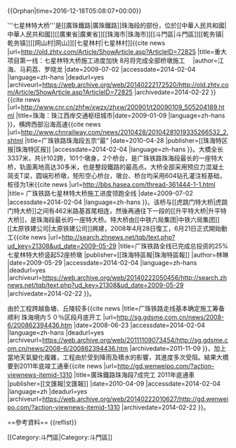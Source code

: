 {{Orphan|time=2016-12-18T05:08:07+00:00}}

'''七星林特大桥'''是[[廣珠鐵路|廣珠鐵路]]珠海段的部份，位於[[中華人民共和國|中華人民共和國]][[廣東省|廣東省]][[珠海市|珠海市]][[斗門區|斗門區]][[乾务镇|乾务镇]][[网山村|网山]][[七星林村|七星林村]]<ref name=zhtv>{{cite news |url=http://old.zhtv.com/Article/ShowArticle.asp?ArticleID=72825 |title=重大项目第一线：七星林特大桥施工进度加快 8月将完成全部桥墩施工　 |author=江海、马莉荔、罗晓龙 |date=2009-07-02 |accessdate=2014-02-04 |language=zh-hans |deadurl=yes |archiveurl=https://web.archive.org/web/20140222172520/http://old.zhtv.com/Article/ShowArticle.asp?ArticleID=72825 |archivedate=2014-02-22 }}</ref><ref name=cnr>{{cite news |url=http://www.cnr.cn/zhfw/xwzx/zhxw/200901/t20090109_505204189.html |title=珠海：珠江西岸交通枢纽城市|date=2009-01-09 |language=zh-hans }}</ref>，横跨西部沿海高速<ref name="chnrailway">{{cite news |url=http://www.chnrailway.com/news/2010428/20104281019335266532_2.shtml |title=广珠铁路珠海段五宗“最” |date=2010-04-28 |publisher=[[珠海特区报|珠海特区报]] |accessdate=2014-02-04 |language=zh-hans }}</ref>。大橋全长3337米，共计102跨，101个墩身<ref name="hasea" />，2个桥台，是广珠铁路珠海段最长的一座特大桥<ref name=zhtv />，轨面离地高达30多米，也是整段鐵路的最高点<ref name="chnrailway" />。大桥全部采用预应力混凝土简支T梁，圆端形桥墩，矩形空心桥台，墩台、桥台均采用604钻孔灌注桩基础，桩径为1米<ref name="hasea">{{cite news |url=http://bbs.hasea.com/thread-361444-1-1.html |title= 广珠铁路七星林特大桥施工进度领跑全线 |date=2009-07-02 |accessdate=2014-02-04 |language=zh-hans }}</ref>。该桥与[[虎跳门特大桥|虎跳门特大桥]]之间有462米路基首尾相连，然後再通往下一段的[[升平特大桥|升平特大桥]]，是珠海段最长的一座特大桥<ref name="hasea" />。特大桥由[[中铁六局集团|中铁六局集团]][[太原铁建公司|太原铁建公司]]興建<ref name="hasea" />，2008年4月28日復工<ref name=zhtv />，6月21日正式開始動工<ref>{{cite news |url=http://search.zhnews.net/tqb/text.php?ud_key=21308&ud_date=2009-05-29 |title=广珠铁路全线已完成总投资的25% 七星林特大桥竖起52座桥墩 |publisher=[[珠海特區報|珠海特區報]] |author=林琳 |date=2009-05-29 |accessdate=2014-02-04 |language=zh-hans |deadurl=yes |archiveurl=https://web.archive.org/web/20140222050456/http://search.zhnews.net/tqb/text.php?ud_key=21308&ud_date=2009-05-29 |archivedate=2014-02-22 }}</ref>。

由於工程跨越鱼塘、丘陵较多<ref>{{cite news |title=广珠铁路走线基本确定施工筹备顺利 珠海境内５０％区段月底开工 |url=http://sg.gdsme.com.cn/news/2008-6/200862394436.htm |date=2008-06-23 |accessdate=2014-02-04 |language=zh-hans |deadurl=yes |archiveurl=https://web.archive.org/web/20111109073454/http://sg.gdsme.com.cn/news/2008-6/200862394436.htm |archivedate=2011-11-09 }}</ref>，加上當地天氣變化複雜，工程由於受到降雨及積水的影響，其進度多次受阻<ref name=zhtv />。結果大橋要到2011年底竣工通車<ref>{{cite news |url=http://gd.wenweipo.com/?action-viewnews-itemid-1310 |title=廣珠鐵路珠海段7成完工 2011年底通車 |publisher=[[文匯報|文匯報]] |date=2010-04-09 |accessdate=2014-02-04 |language=zh |deadurl=yes |archiveurl=https://web.archive.org/web/20140222010627/http://gd.wenweipo.com/?action-viewnews-itemid-1310 |archivedate=2014-02-22 }}</ref>。

==參考資料==
{{reflist}}

[[Category:斗門區|Category:斗門區]]